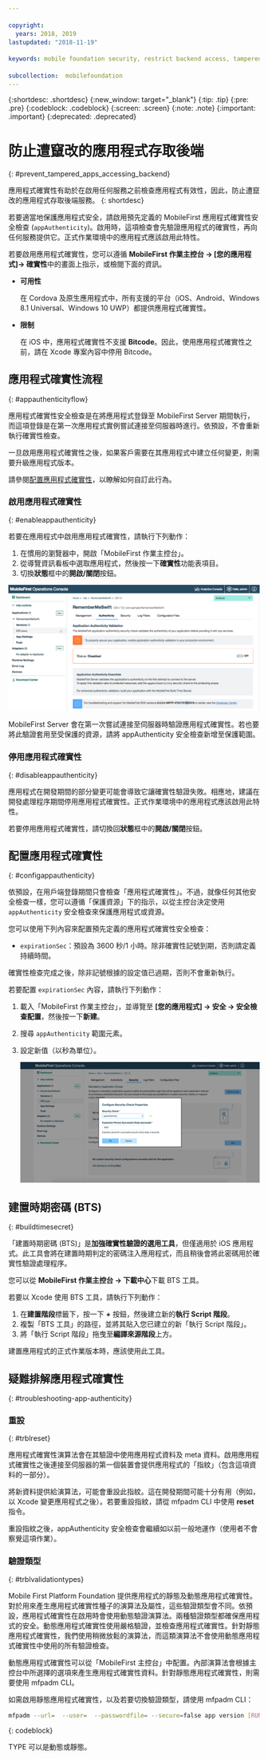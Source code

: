 ```yaml
---

copyright:
  years: 2018, 2019
lastupdated: "2018-11-19"

keywords: mobile foundation security, restrict backend access, tampered apps

subcollection:  mobilefoundation
---
```


{:shortdesc: .shortdesc}
{:new_window: target="_blank"}
{:tip: .tip}
{:pre: .pre}
{:codeblock: .codeblock}
{:screen: .screen}
{:note: .note}
{:important: .important}
{:deprecated: .deprecated}

# 防止遭竄改的應用程式存取後端
{: #prevent_tampered_apps_accessing_backend}

應用程式確實性有助於在啟用任何服務之前檢查應用程式有效性，因此，防止遭竄改的應用程式存取後端服務。
{: shortdesc}

若要適當地保護應用程式安全，請啟用預先定義的 MobileFirst 應用程式確實性安全檢查 (`appAuthenticity`)。啟用時，這項檢查會先驗證應用程式的確實性，再向任何服務提供它。正式作業環境中的應用程式應該啟用此特性。

若要啟用應用程式確實性，您可以遵循 **MobileFirst 作業主控台 → [您的應用程式]→ 確實性**中的畫面上指示，或檢閱下面的資訊。

* **可用性**

    在 Cordova 及原生應用程式中，所有支援的平台（iOS、Android、Windows 8.1 Universal、Windows 10 UWP）都提供應用程式確實性。

* **限制**

    在 iOS 中，應用程式確實性不支援 **Bitcode**。因此，使用應用程式確實性之前，請在 Xcode 專案內容中停用 Bitcode。

## 應用程式確實性流程
{: #appauthenticityflow}

應用程式確實性安全檢查是在將應用程式登錄至 MobileFirst Server 期間執行，而這項登錄是在第一次應用程式實例嘗試連接至伺服器時進行。依預設，不會重新執行確實性檢查。

一旦啟用應用程式確實性之後，如果客戶需要在其應用程式中建立任何變更，則需要升級應用程式版本。

請參閱[配置應用程式確實性](#configappauthenticity)，以瞭解如何自訂此行為。

### 啟用應用程式確實性
{: #enableappauthenticity}

若要在應用程式中啟用應用程式確實性，請執行下列動作：

1. 在慣用的瀏覽器中，開啟「MobileFirst 作業主控台」。
2. 從導覽資訊看板中選取應用程式，然後按一下**確實性**功能表項目。
3. 切換**狀態**框中的**開啟/關閉**按鈕。

![啟用應用程式確實性](/images/enable_application_authenticity.png)

MobileFirst Server 會在第一次嘗試連接至伺服器時驗證應用程式確實性。若也要將此驗證套用至受保護的資源，請將 appAuthenticity 安全檢查新增至保護範圍。

### 停用應用程式確實性
{: #disableappauthenticity}

應用程式在開發期間的部分變更可能會導致它讓確實性驗證失敗。相應地，建議在開發處理程序期間停用應用程式確實性。正式作業環境中的應用程式應該啟用此特性。

若要停用應用程式確實性，請切換回**狀態**框中的**開啟/關閉**按鈕。

## 配置應用程式確實性
{: #configappauthenticity}

依預設，在用戶端登錄期間只會檢查「應用程式確實性」。不過，就像任何其他安全檢查一樣，您可以遵循「保護資源」下的指示，以從主控台決定使用 `appAuthenticity` 安全檢查來保護應用程式或資源。

您可以使用下列內容來配置預先定義的應用程式確實性安全檢查：

* `expirationSec`：預設為 3600 秒/1 小時。除非確實性記號到期，否則請定義持續時間。

確實性檢查完成之後，除非記號根據的設定值已過期，否則不會重新執行。

若要配置 `expirationSec` 內容，請執行下列動作：

1. 載入「MobileFirst 作業主控台」，並導覽至 **[您的應用程式] → 安全 → 安全檢查配置**，然後按一下**新建**。
2. 搜尋 `appAuthenticity` 範圍元素。
3. 設定新值（以秒為單位）。

    ![以秒數配置有效期限](/images/configuring_expirationSec.png)

## 建置時期密碼 (BTS)
{: #buildtimesecret}

「建置時期密碼 (BTS)」是**加強確實性驗證的選用工具**，但僅適用於 iOS 應用程式。此工具會將在建置時期判定的密碼注入應用程式，而且稍後會將此密碼用於確實性驗證處理程序。

您可以從 **MobileFirst 作業主控台 → 下載中心**下載 BTS 工具。

若要以 Xcode 使用 BTS 工具，請執行下列動作：

1. 在**建置階段**標籤下，按一下 **+** 按鈕，然後建立新的**執行 Script 階段**。
2. 複製「BTS 工具」的路徑，並將其貼入您已建立的新「執行 Script 階段」。
3. 將「執行 Script 階段」拖曳至**編譯來源階段**上方。

建置應用程式的正式作業版本時，應該使用此工具。

## 疑難排解應用程式確實性
{: #troubleshooting-app-authenticity}

### 重設
{: #trblreset}

應用程式確實性演算法會在其驗證中使用應用程式資料及 meta 資料。啟用應用程式確實性之後連接至伺服器的第一個裝置會提供應用程式的「指紋」（包含這項資料的一部分）。

將新資料提供給演算法，可能會重設此指紋。這在開發期間可能十分有用（例如，以 Xcode 變更應用程式之後）。若要重設指紋，請從 mfpadm CLI 中使用 **reset** 指令。

重設指紋之後，appAuthenticity 安全檢查會繼續如以前一般地運作（使用者不會察覺這項作業）。

### 驗證類型
{: #trblvalidationtypes}

Mobile First Platform Foundation 提供應用程式的靜態及動態應用程式確實性。對於用來產生應用程式確實性種子的演算法及屬性，這些驗證類型會不同。依預設，應用程式確實性在啟用時會使用動態驗證演算法。兩種驗證類型都確保應用程式的安全。動態應用程式確實性使用嚴格驗證，並檢查應用程式確實性。針對靜態應用程式確實性，我們使用稍微放鬆的演算法，而這類演算法不會使用動態應用程式確實性中使用的所有驗證檢查。

動態應用程式確實性可以從「MobileFirst 主控台」中配置。內部演算法會根據主控台中所選擇的選項來產生應用程式確實性資料。針對靜態應用程式確實性，則需要使用 mfpadm CLI。

如需啟用靜態應用程式確實性，以及若要切換驗證類型，請使用 mfpadm CLI：

```bash
mfpadm --url=  --user=  --passwordfile= --secure=false app version [RUNTIME] [APPNAME] [ENVIRONMENT] [VERSION] set authenticity-validation TYPE
```
{: codeblock}

TYPE 可以是動態或靜態。
